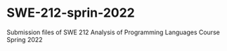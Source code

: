 # SWE-212-sprin-2022
Submission files of SWE 212 Analysis of Programming Languages Course Spring 2022
